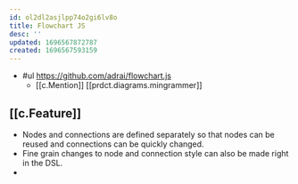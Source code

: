 ```yaml
---
id: ol2dl2asjlpp74o2gi6lv8o
title: Flowchart JS
desc: ''
updated: 1696567872787
created: 1696567593159
---
```


- #ul https://github.com/adrai/flowchart.js
  - [[c.Mention]] [[prdct.diagrams.mingrammer]]

## [[c.Feature]]

- Nodes and connections are defined separately so that nodes can be reused and connections can be quickly changed. 
- Fine grain changes to node and connection style can also be made right in the DSL.
- 